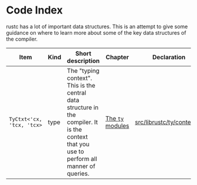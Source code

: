 # Code Index

rustc has a lot of important data structures. This is an attempt to give some
guidance on where to learn more about some of the key data structures of the
compiler.

Item            |  Kind    | Short description           | Chapter            | Declaration
----------------|----------|-----------------------------|--------------------|-------------------
`TyCtxt<'cx, 'tcx, 'tcx>` | type | The "typing context". This is the central data structure in the compiler. It is the context that you use to perform all manner of queries. | [The `ty` modules](ty.html) | [src/librustc/ty/context.rs](https://github.com/rust-lang/rust/blob/master/src/librustc/ty/context.rs)
